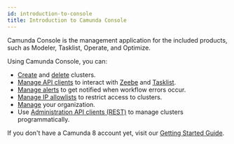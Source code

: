 ```yaml
---
id: introduction-to-console
title: Introduction to Camunda Console
---
```


Camunda Console is the management application for the included products, such as Modeler, Tasklist, Operate, and Optimize.

Using Camunda Console, you can:

- [Create](./manage-clusters/create-cluster.md) and [delete](./manage-clusters/delete-cluster.md) clusters.
- [Manage API clients](./manage-clusters/manage-api-clients.md) to interact with [Zeebe](/components/zeebe/zeebe-overview.md) and [Tasklist](/components/tasklist/introduction-to-tasklist.md).
- [Manage alerts](./manage-clusters/manage-alerts.md) to get notified when workflow errors occur.
- [Manage IP allowlists](./manage-clusters/manage-ip-allowlists.md) to restrict access to clusters.
- [Manage](./manage-organization/organization-settings.md) your organization.
- Use [Administration API clients (REST)](apis-tools/administration-api-reference.md) to manage clusters programmatically.

If you don't have a Camunda 8 account yet, visit our [Getting Started Guide](../../guides/create-account.md).
